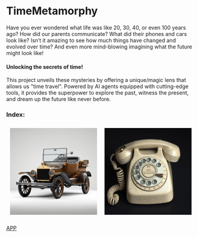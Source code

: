 # TimeMetamorphy

Have you ever wondered what life was like 20, 30, 40, or even 100 years ago? How did our parents communicate? What did their phones and cars look like? 
Isn’t it amazing to see how much things have changed and evolved over time? And even more mind-blowing imagining what the future might look like!

#### **Unlocking the secrets of time!**

This project unveils these mysteries by offering a unique/magic lens that allows us "time travel". Powered by AI agents equipped with cutting-edge tools, it provides the superpower to explore the past, witness the present, and dream up the future like never before.  

### Index:
<div style="display: flex; justify-content: center; align-items: flex-start;">
  <figure style="margin: 10px; text-align: center;">
    <img src="car_evolution.gif" alt="Past Evolution" style="width: 500px;">
  </figure>
  <figure style="margin: 10px; text-align: center;">
    <img src="phone_evolution.gif" alt="Present Evolution" style="width: 500px;">
  </figure>
</div>










[APP](https://huggingface.co/spaces/AMfeta99/Object_Evolution_Generator)

